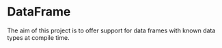 # DataFrame

The aim of this project is to offer support for data frames with known data types at compile time.
